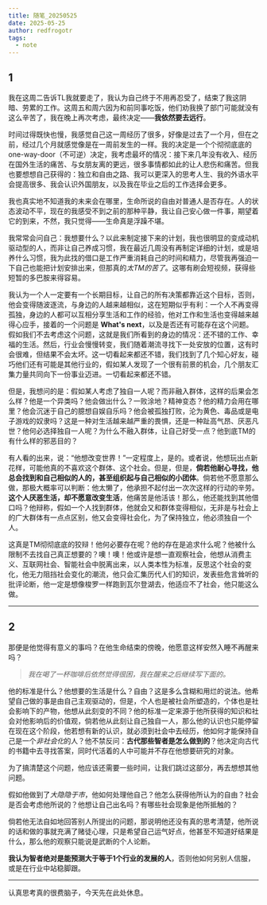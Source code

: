 ```yaml
---
title: 随笔_20250525
date: 2025-05-25
author: redfrogotr
tags:
  - note
---
```

## 1

我在这周二告诉TL我就要走了，我认为自己终于不用再忍受了，结束了我这阴暗、劳累的工作。这周五和周六因为和前同事吃饭，他们劝我换了部门可能就没有这么辛苦了，我在晚上再次考虑，最终决定——**我依然要去远行**。

时间过得既快也慢，我感觉自己这一周经历了很多，好像是过去了一个月，但在之前，经过几个月就感觉像是在一周前发生的一样。我的决定是一个个彻彻底底的 one-way-door（不可逆）决定，我考虑最坏的情况：接下来几年没有收入、经历在国外生活的痛苦、与女朋友离的更远，很多事情都如此的让人悲伤和痛苦。但我也要想想自己获得的：独立和自由之路、我可以更深入的思考人生、我的外语水平会提高很多、我会认识外国朋友，以及我在毕业之后的工作选择会更多。

我也真实地不知道我的未来会在哪里，生命所说的自由对普通人是否存在。人的状态波动不平，现在的我感受不到之前的那种平静，我让自己安心做一件事，期望着它的到来，不然，我只觉得——生命真是浮躁不堪。

我常常会问自己：我想要什么？以此来制定接下来的计划，我也很明显的变成动机驱动型的人，而非让自己养成习惯，我在最近几周没有再制定详细的计划，或是培养什么习惯，我为此找的借口是工作严重消耗自己的时间和精力，尽管我再强迫一下自己也能把计划安排出来，但那真的*太TM的苦了*。这哪有刷会短视频，获得些短暂的多巴胺来得容易。

我认为一个人一定要有一个长期目标，让自己的所有决策都靠近这个目标，否则，他会变得随波逐流，与身边的人越来越相似，这在短期似乎有利：一个人不再变得孤独，身边的人都可以互相分享生活和工作的经验，他对工作和生活也变得越来越得心应手，接着的一个问题是 **What's next**，以及是否还有可能存在这个问题。假如我们不去考虑这个问题，这就是我们所看到的身边的情况：还不错的工作、幸福的生活。然后，行业会慢慢转变，我们随着潮流寻找下一处安放的位置，这有时会很难，但结果不会太坏。这一切看起来都还不错，我们找到了几个知心好友，碰巧他们还有可能是其他行业的，假如某人发现了一个很有前景的机会，几个朋友汇集力量共同向下一份事业迈进。一切看起来都还不错。

但是，我想问的是：假如某人考虑了独自一人呢？而非融入群体，这样的后果会怎么样？他是一个异类吗？他会做出什么？一败涂地？精神变态？他的精力会用在哪里？他会沉迷于自己的臆想自娱自乐吗？他会被孤独打败，沦为黄色、毒品或是电子游戏的奴隶吗？这是一种对生活越来越严重的畏惧，还是一种趾高气昂、厌恶凡世？他何必选择独自一人呢？为什么不融入群体，让自己好受一点？他到底TM的有什么样的邪恶目的？

有人看的出来，说：“他想改变世界！”一定程度上，是的。或者说，他想玩出点新花样，可能他真的不喜欢这个群体、这个社会。但是，但是，**倘若他耐心寻找，他总会找到和自己相似的人的，甚至组织起与自己相似的小团体**。倘若他不愿意那么做，那极大概率可以判断：他太懒了，他承担不起付出一次次这样的行动的辛劳。**这个人厌恶生活，却不愿意改变生活**，他痛苦是他活该！那么，他还能找到其他借口吗？他辩称，假如一个人找到群体，他就会又和群体变得相似，无非是与社会上的广大群体有一点点区别，他又会变得社会化，为了保持独立，他必须独自一个人。

这真是TM彻彻底底的狡辩！他何必要存在呢？他的存在是追求什么呢？他被什么限制不去找自己真正想要的？噢！噢！他或许是想一直观察社会，他想从消费主义、互联网社会、智能社会中脱离出来，以人类本性为标准，反思这个社会的变化，他无力阻挡社会变化的潮流，他只会汇集历代人们的知识，发表些危言耸听的批评论断，他一定是想像梭罗一样跑到瓦尔登湖去，他适应不了社会，他只能这么做。

---
## 2

 那便是他觉得有意义的事吗？在他生命结束的傍晚，他愿意这样安然入睡不再醒来吗？

> *我在喝了一杯咖啡后依然觉得很困，我在醒来之后继续写下面的。*

他的标准是什么？他想要的生活是什么？自由？这是多么含糊和用烂的说法。他希望自己做的事是由自己主观驱动的，但是，个人也是被社会所塑造的，个体也是社会影响下的产物，他想从此刻变的不同？他的标准一定来源于他所获得的知识和社会对他影响后的价值观，倘若他从此刻让自己独自一人，那么他的认识也只能停留在现在这个阶段，他若想有新的认识，就必须到社会中去经历，他如何才能保持自己是一个*非社会化*的人？他不禁反问：**古代那些智者是怎么做到的**？他决定向古代的书籍中去寻找答案，同时代活着的人中可能并不存在他想要研究的对象。

为了搞清楚这个问题，他应该还需要一些时间，让我们跳过这部分，再去想想其他问题。

假如他做到了*大隐隐于市*，他如何处理他自己？他怎么获得他所认为的自由？社会是否会考虑他所说的？他想让自己出名吗？有哪些社会现象是他所抵触的？

倘若他无法自如地回答别人所提出的问题，那说明他还没有真的思考清楚，他所说的话和做的事就充满了赌徒心理，只是希望自己运气好点，他甚至不知道好结果是什么，那么他的观察只能说是武断的个人论断。

**我认为智者绝对是能预测大于等于1个行业的发展的人**，否则他如何另别人信服，或是在行业中站稳脚跟。

---

认真思考真的很费脑子，今天先在此处休息。

